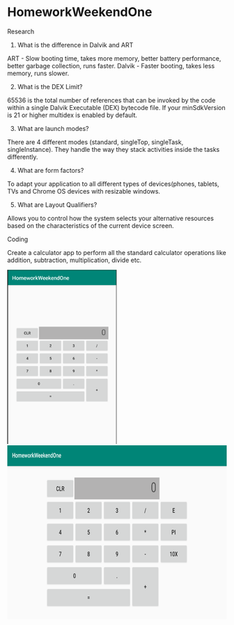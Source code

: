 # HomeworkWeekendOne

Research

1. What is the difference in Dalvik and ART

ART - Slow booting time, takes more memory, better battery performance, better garbage collection, runs faster.
Dalvik - Faster booting, takes less memory, runs slower.

2. What is the DEX Limit?

65536 is the total number of references that can be invoked by the code within a single Dalvik Executable (DEX) bytecode file.
If your minSdkVersion is 21 or higher multidex is enabled by default.

3. What are launch modes?

There are 4 different modes (standard, singleTop, singleTask, singleInstance). They handle the way they stack activities inside the tasks differently.

4. What are form factors?

To adapt your application to all different types of devices(phones, tablets, TVs and Chrome OS devices with resizable windows.

5. What are Layout Qualifiers?

Allows you to control how the system selects your alternative resources based on the characteristics of the current device screen.



Coding

Create a calculator app to perform all the 
standard calculator operations like addition, subtraction, multiplication, divide etc. 

<img src="calc1.png" height="400" alt="Screenshot"/> 
<img src="calc2.png" height="400" alt="Screenshot"/> 

